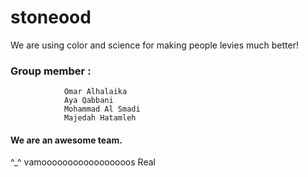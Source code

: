 # stoneood
We are using color and science for making people levies much better!

### Group member : 

                Omar Alhalaika
                Aya Qabbani
                Mohammad Al Smadi
                Majedah Hatamleh


#### We are an awesome team.
^_^
 vamooooooooooooooooos Real




